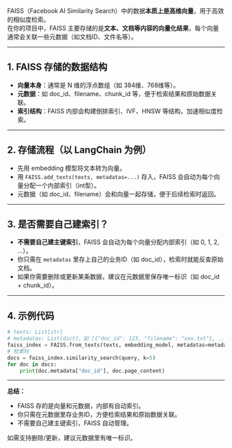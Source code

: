 FAISS（Facebook AI Similarity Search）中的数据**本质上是高维向量**，用于高效的相似度检索。  
在你的项目中，FAISS 主要存储的是**文本、文档等内容的向量化结果**，每个向量通常会关联一些元数据（如文档ID、文件名等）。

---

## 1. **FAISS 存储的数据结构**

- **向量本身**：通常是 N 维的浮点数组（如 384维、768维等）。
- **元数据**：如 doc_id、filename、chunk_id 等，便于检索结果和原始数据关联。
- **索引结构**：FAISS 内部会构建倒排索引、IVF、HNSW 等结构，加速相似度检索。

---

## 2. **存储流程（以 LangChain 为例）**

- 先用 embedding 模型将文本转为向量。
- 用 `FAISS.add_texts(texts, metadatas=...)` 存入，FAISS 会自动为每个向量分配一个内部索引（int型）。
- 元数据（如 doc_id、filename）会和向量一起存储，便于后续检索时返回。

---

## 3. **是否需要自己建索引？**

- **不需要自己建主键索引**，FAISS 会自动为每个向量分配内部索引（如 0, 1, 2, ...）。
- 你只需在 `metadatas` 里存上自己的业务ID（如 doc_id），检索时就能反查原始文档。
- 如果你需要删除或更新某条数据，建议在元数据里保存唯一标识（如 doc_id + chunk_id）。

---

## 4. **示例代码**

````python
# texts: List[str]
# metadatas: List[dict]，如 [{"doc_id": 123, "filename": "xxx.txt"}, ...]
faiss_index = FAISS.from_texts(texts, embedding_model, metadatas=metadatas)
# 检索时
docs = faiss_index.similarity_search(query, k=5)
for doc in docs:
    print(doc.metadata["doc_id"], doc.page_content)
````

---

**总结：**
- FAISS 存的是向量和元数据，内部有自动索引。
- 你只需在元数据里存业务ID，方便检索结果和原始数据关联。
- 不需要自己建主键索引，FAISS 自动管理。

如需支持删除/更新，建议元数据里有唯一标识。